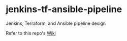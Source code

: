 # jenkins-tf-ansible-pipeline
Jenkins, Terraform, and Ansible pipeline design

Refer to this repo's [Wiki](https://github.com/Adam-Lechnos/jenkins-tf-ansible-pipeline/wiki)
